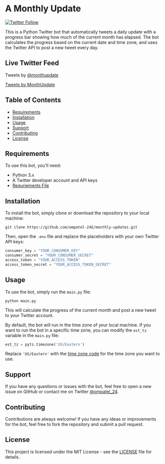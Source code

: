 # A Monthly Update

[![Twitter Follow](https://img.shields.io/twitter/follow/monthupdate?style=social)](https://twitter.com/monthupdate)

This is a Python Twitter bot that automatically tweets a daily update with a progress bar showing how much of the current month has elapsed. The bot calculates the progress based on the current date and time zone, and uses the Twitter API to post a new tweet every day.

## Live Twitter Feed

Tweets by [@monthupdate](https://twitter.com/monthupdate)

<a class="twitter-timeline" data-lang="en" data-theme="dark" href="https://twitter.com/MonthUpdate?ref_src=twsrc%5Etfw">Tweets by MonthUpdate</a> <script async src="https://platform.twitter.com/widgets.js" charset="utf-8"></script>

## Table of Contents

- [Requirements](#requirements)
- [Installation](#installation)
- [Usage](#usage)
- [Support](#support)
- [Contributing](#contributing)
- [License](#license)

## Requirements

To use this bot, you'll need:

- Python 3.x
- A Twitter developer account and API keys
- [Requriements File](requirements.txt)

## Installation

To install the bot, simply clone or download the repository to your local machine:

```
git clone https://github.com/ompatel-24E/monthly-updates.git
```

Then, open the `.env` file and replace the placeholders with your own Twitter API keys:

```python
consumer_key = "YOUR_CONSUMER_KEY"
consumer_secret = "YOUR_CONSUMER_SECRET"
access_token = "YOUR_ACCESS_TOKEN"
access_token_secret = "YOUR_ACCESS_TOKEN_SECRET"
```

## Usage

To use the bot, simply run the `main.py` file:

```
python main.py
```

This will calculate the progress of the current month and post a new tweet to your Twitter account.

By default, the bot will run in the time zone of your local machine. If you want to run the bot in a specific time zone, you can modify the `est_tz` variable in the `main.py` file:

```python
est_tz = pytz.timezone('US/Eastern')
```

Replace `'US/Eastern'` with the [time zone code](https://en.wikipedia.org/wiki/List_of_tz_database_time_zones) for the time zone you want to use.

## Support

If you have any questions or issues with the bot, feel free to open a new issue on GitHub or contact me on Twitter [@ompatel_24](https://twitter.com/ompatel_24).

## Contributing

Contributions are always welcome! If you have any ideas or improvements for the bot, feel free to fork the repository and submit a pull request.

## License

This project is licensed under the MIT License - see the [LICENSE](LICENSE) file for details.